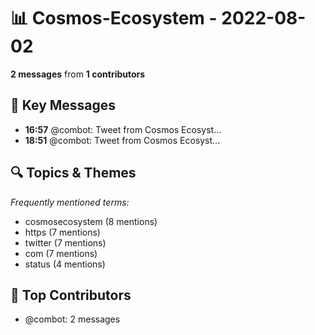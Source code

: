 # 📊 Cosmos-Ecosystem - 2022-08-02
**2 messages** from **1 contributors**

## 💬 Key Messages
- **16:57** @combot: [‌‌‌‌‎⁠](https://twitter.com/CosmosEcosystem/status/1554511803807301633)Tweet from Cosmos Ecosyst...
- **18:51** @combot: [‌‌‌‌‎⁠](https://twitter.com/CosmosEcosystem/status/1554540472181444612)Tweet from Cosmos Ecosyst...

## 🔍 Topics & Themes
*Frequently mentioned terms:*
- cosmosecosystem (8 mentions)
- https (7 mentions)
- twitter (7 mentions)
- com (7 mentions)
- status (4 mentions)

## 👥 Top Contributors
- @combot: 2 messages